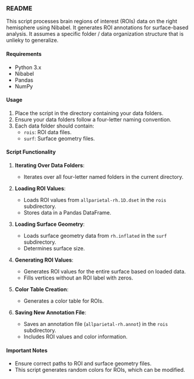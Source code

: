 ### README

This script processes brain regions of interest (ROIs) data on the right hemisphere using Nibabel. It generates ROI annotations for surface-based analysis. It assumes a specific folder / data organization structure that is unlieky to generalize.

#### Requirements
- Python 3.x
- Nibabel
- Pandas
- NumPy

#### Usage
1. Place the script in the directory containing your data folders.
2. Ensure your data folders follow a four-letter naming convention.
3. Each data folder should contain:
   - `rois`: ROI data files.
   - `surf`: Surface geometry files.

#### Script Functionality
1. **Iterating Over Data Folders**:
   - Iterates over all four-letter named folders in the current directory.

2. **Loading ROI Values**:
   - Loads ROI values from `allparietal-rh.1D.dset` in the `rois` subdirectory.
   - Stores data in a Pandas DataFrame.

3. **Loading Surface Geometry**:
   - Loads surface geometry data from `rh.inflated` in the `surf` subdirectory.
   - Determines surface size.

4. **Generating ROI Values**:
   - Generates ROI values for the entire surface based on loaded data.
   - Fills vertices without an ROI label with zeros.

5. **Color Table Creation**:
   - Generates a color table for ROIs.

6. **Saving New Annotation File**:
   - Saves an annotation file (`allparietal-rh.annot`) in the `rois` subdirectory.
   - Includes ROI values and color information.

#### Important Notes
- Ensure correct paths to ROI and surface geometry files.
- This script generates random colors for ROIs, which can be modified.



